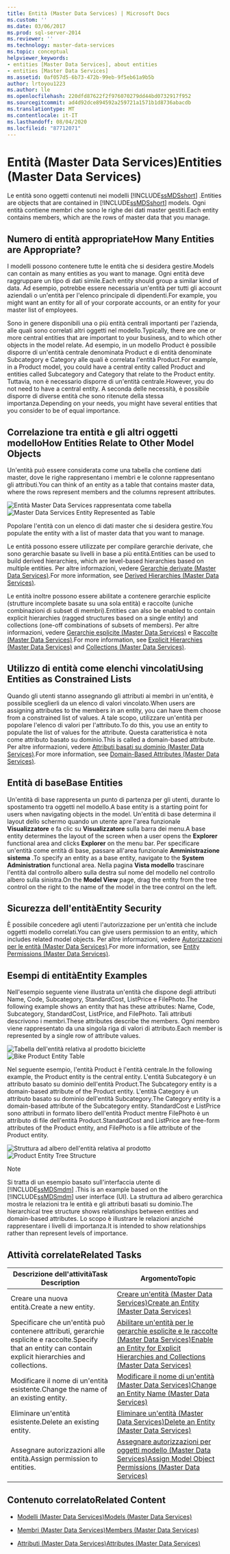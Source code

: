 ```yaml
---
title: Entità (Master Data Services) | Microsoft Docs
ms.custom: ''
ms.date: 03/06/2017
ms.prod: sql-server-2014
ms.reviewer: ''
ms.technology: master-data-services
ms.topic: conceptual
helpviewer_keywords:
- entities [Master Data Services], about entities
- entities [Master Data Services]
ms.assetid: 0af057d5-6b73-472b-99eb-9f5eb61a9b5b
author: lrtoyou1223
ms.author: lle
ms.openlocfilehash: 220dfd87622f2f976070279dd44bd0732917f952
ms.sourcegitcommit: ad4d92dce894592a259721a1571b1d8736abacdb
ms.translationtype: MT
ms.contentlocale: it-IT
ms.lasthandoff: 08/04/2020
ms.locfileid: "87712071"
---
```

# <a name="entities-master-data-services"></a><span data-ttu-id="d5233-102">Entità (Master Data Services)</span><span class="sxs-lookup"><span data-stu-id="d5233-102">Entities (Master Data Services)</span></span>
  <span data-ttu-id="d5233-103">Le entità sono oggetti contenuti nei modelli [!INCLUDE[ssMDSshort](../includes/ssmdsshort-md.md)] .</span><span class="sxs-lookup"><span data-stu-id="d5233-103">Entities are objects that are contained in [!INCLUDE[ssMDSshort](../includes/ssmdsshort-md.md)] models.</span></span> <span data-ttu-id="d5233-104">Ogni entità contiene membri che sono le righe dei dati master gestiti.</span><span class="sxs-lookup"><span data-stu-id="d5233-104">Each entity contains members, which are the rows of master data that you manage.</span></span>  
  
## <a name="how-many-entities-are-appropriate"></a><span data-ttu-id="d5233-105">Numero di entità appropriate</span><span class="sxs-lookup"><span data-stu-id="d5233-105">How Many Entities are Appropriate?</span></span>  
 <span data-ttu-id="d5233-106">I modelli possono contenere tutte le entità che si desidera gestire.</span><span class="sxs-lookup"><span data-stu-id="d5233-106">Models can contain as many entities as you want to manage.</span></span> <span data-ttu-id="d5233-107">Ogni entità deve raggruppare un tipo di dati simile.</span><span class="sxs-lookup"><span data-stu-id="d5233-107">Each entity should group a similar kind of data.</span></span> <span data-ttu-id="d5233-108">Ad esempio, potrebbe essere necessaria un'entità per tutti gli account aziendali o un'entità per l'elenco principale di dipendenti.</span><span class="sxs-lookup"><span data-stu-id="d5233-108">For example, you might want an entity for all of your corporate accounts, or an entity for your master list of employees.</span></span>  
  
 <span data-ttu-id="d5233-109">Sono in genere disponibili una o più entità centrali importanti per l'azienda, alle quali sono correlati altri oggetti nel modello.</span><span class="sxs-lookup"><span data-stu-id="d5233-109">Typically, there are one or more central entities that are important to your business, and to which other objects in the model relate.</span></span> <span data-ttu-id="d5233-110">Ad esempio, in un modello Product è possibile disporre di un'entità centrale denominata Product e di entità denominate Subcategory e Category alle quali è correlata l'entità Product.</span><span class="sxs-lookup"><span data-stu-id="d5233-110">For example, in a Product model, you could have a central entity called Product and entities called Subcategory and Category that relate to the Product entity.</span></span> <span data-ttu-id="d5233-111">Tuttavia, non è necessario disporre di un'entità centrale.</span><span class="sxs-lookup"><span data-stu-id="d5233-111">However, you do not need to have a central entity.</span></span> <span data-ttu-id="d5233-112">A seconda delle necessità, è possibile disporre di diverse entità che sono ritenute della stessa importanza.</span><span class="sxs-lookup"><span data-stu-id="d5233-112">Depending on your needs, you might have several entities that you consider to be of equal importance.</span></span>  
  
## <a name="how-entities-relate-to-other-model-objects"></a><span data-ttu-id="d5233-113">Correlazione tra entità e gli altri oggetti modello</span><span class="sxs-lookup"><span data-stu-id="d5233-113">How Entities Relate to Other Model Objects</span></span>  
 <span data-ttu-id="d5233-114">Un'entità può essere considerata come una tabella che contiene dati master, dove le righe rappresentano i membri e le colonne rappresentano gli attributi.</span><span class="sxs-lookup"><span data-stu-id="d5233-114">You can think of an entity as a table that contains master data, where the rows represent members and the columns represent attributes.</span></span>  
  
 <span data-ttu-id="d5233-115">![Entità Master Data Services rappresentata come tabella](../../2014/master-data-services/media/mds-conc-entity-table.gif "Entità Master Data Services rappresentata come tabella")</span><span class="sxs-lookup"><span data-stu-id="d5233-115">![Master Data Services Entity Represented as Table](../../2014/master-data-services/media/mds-conc-entity-table.gif "Master Data Services Entity Represented as Table")</span></span>  
  
 <span data-ttu-id="d5233-116">Popolare l'entità con un elenco di dati master che si desidera gestire.</span><span class="sxs-lookup"><span data-stu-id="d5233-116">You populate the entity with a list of master data that you want to manage.</span></span>  
  
 <span data-ttu-id="d5233-117">Le entità possono essere utilizzate per compilare gerarchie derivate, che sono gerarchie basate su livelli in base a più entità.</span><span class="sxs-lookup"><span data-stu-id="d5233-117">Entities can be used to build derived hierarchies, which are level-based hierarchies based on multiple entities.</span></span> <span data-ttu-id="d5233-118">Per altre informazioni, vedere [Gerarchie derivate &#40;Master Data Services&#41;](derived-hierarchies-master-data-services.md).</span><span class="sxs-lookup"><span data-stu-id="d5233-118">For more information, see [Derived Hierarchies &#40;Master Data Services&#41;](derived-hierarchies-master-data-services.md).</span></span>  
  
 <span data-ttu-id="d5233-119">Le entità inoltre possono essere abilitate a contenere gerarchie esplicite (strutture incomplete basate su una sola entità) e raccolte (uniche combinazioni di subset di membri).</span><span class="sxs-lookup"><span data-stu-id="d5233-119">Entities can also be enabled to contain explicit hierarchies (ragged structures based on a single entity) and collections (one-off combinations of subsets of members).</span></span> <span data-ttu-id="d5233-120">Per altre informazioni, vedere [Gerarchie esplicite &#40;Master Data Services&#41;](../../2014/master-data-services/explicit-hierarchies-master-data-services.md) e [Raccolte &#40;Master Data Services&#41;](../../2014/master-data-services/collections-master-data-services.md).</span><span class="sxs-lookup"><span data-stu-id="d5233-120">For more information, see [Explicit Hierarchies &#40;Master Data Services&#41;](../../2014/master-data-services/explicit-hierarchies-master-data-services.md) and [Collections &#40;Master Data Services&#41;](../../2014/master-data-services/collections-master-data-services.md).</span></span>  
  
## <a name="using-entities-as-constrained-lists"></a><span data-ttu-id="d5233-121">Utilizzo di entità come elenchi vincolati</span><span class="sxs-lookup"><span data-stu-id="d5233-121">Using Entities as Constrained Lists</span></span>  
 <span data-ttu-id="d5233-122">Quando gli utenti stanno assegnando gli attributi ai membri in un'entità, è possibile sceglierli da un elenco di valori vincolato.</span><span class="sxs-lookup"><span data-stu-id="d5233-122">When users are assigning attributes to the members in an entity, you can have them choose from a constrained list of values.</span></span> <span data-ttu-id="d5233-123">A tale scopo, utilizzare un'entità per popolare l'elenco di valori per l'attributo.</span><span class="sxs-lookup"><span data-stu-id="d5233-123">To do this, you use an entity to populate the list of values for the attribute.</span></span> <span data-ttu-id="d5233-124">Questa caratteristica è nota come attributo basato su dominio.</span><span class="sxs-lookup"><span data-stu-id="d5233-124">This is called a domain-based attribute.</span></span> <span data-ttu-id="d5233-125">Per altre informazioni, vedere [Attributi basati su dominio &#40;Master Data Services&#41;](../../2014/master-data-services/domain-based-attributes-master-data-services.md).</span><span class="sxs-lookup"><span data-stu-id="d5233-125">For more information, see [Domain-Based Attributes &#40;Master Data Services&#41;](../../2014/master-data-services/domain-based-attributes-master-data-services.md).</span></span>  
  
## <a name="base-entities"></a><span data-ttu-id="d5233-126">Entità di base</span><span class="sxs-lookup"><span data-stu-id="d5233-126">Base Entities</span></span>  
 <span data-ttu-id="d5233-127">Un'entità di base rappresenta un punto di partenza per gli utenti, durante lo spostamento tra oggetti nel modello.</span><span class="sxs-lookup"><span data-stu-id="d5233-127">A base entity is a starting point for users when navigating objects in the model.</span></span> <span data-ttu-id="d5233-128">Un'entità di base determina il layout dello schermo quando un utente apre l'area funzionale **Visualizzatore** e fa clic su **Visualizzatore** sulla barra dei menu.</span><span class="sxs-lookup"><span data-stu-id="d5233-128">A base entity determines the layout of the screen when a user opens the **Explorer** functional area and clicks **Explorer** on the menu bar.</span></span> <span data-ttu-id="d5233-129">Per specificare un'entità come entità di base, passare all'area funzionale **Amministrazione sistema** .</span><span class="sxs-lookup"><span data-stu-id="d5233-129">To specify an entity as a base entity, navigate to the **System Administration** functional area.</span></span> <span data-ttu-id="d5233-130">Nella pagina **Vista modello** trascinare l'entità dal controllo albero sulla destra sul nome del modello nel controllo albero sulla sinistra.</span><span class="sxs-lookup"><span data-stu-id="d5233-130">On the **Model View** page, drag the entity from the tree control on the right to the name of the model in the tree control on the left.</span></span>  
  
## <a name="entity-security"></a><span data-ttu-id="d5233-131">Sicurezza dell'entità</span><span class="sxs-lookup"><span data-stu-id="d5233-131">Entity Security</span></span>  
 <span data-ttu-id="d5233-132">È possibile concedere agli utenti l'autorizzazione per un'entità che include oggetti modello correlati.</span><span class="sxs-lookup"><span data-stu-id="d5233-132">You can give users permission to an entity, which includes related model objects.</span></span> <span data-ttu-id="d5233-133">Per altre informazioni, vedere [Autorizzazioni per le entità &#40;Master Data Services&#41;](../../2014/master-data-services/entity-permissions-master-data-services.md).</span><span class="sxs-lookup"><span data-stu-id="d5233-133">For more information, see [Entity Permissions &#40;Master Data Services&#41;](../../2014/master-data-services/entity-permissions-master-data-services.md).</span></span>  
  
## <a name="entity-examples"></a><span data-ttu-id="d5233-134">Esempi di entità</span><span class="sxs-lookup"><span data-stu-id="d5233-134">Entity Examples</span></span>  
 <span data-ttu-id="d5233-135">Nell'esempio seguente viene illustrata un'entità che dispone degli attributi Name, Code, Subcategory, StandardCost, ListPrice e FilePhoto.</span><span class="sxs-lookup"><span data-stu-id="d5233-135">The following example shows an entity that has these attributes: Name, Code, Subcategory, StandardCost, ListPrice, and FilePhoto.</span></span> <span data-ttu-id="d5233-136">Tali attributi descrivono i membri.</span><span class="sxs-lookup"><span data-stu-id="d5233-136">These attributes describe the members.</span></span> <span data-ttu-id="d5233-137">Ogni membro viene rappresentato da una singola riga di valori di attributo.</span><span class="sxs-lookup"><span data-stu-id="d5233-137">Each member is represented by a single row of attribute values.</span></span>  
  
 <span data-ttu-id="d5233-138">![Tabella dell'entità relativa al prodotto biciclette](../../2014/master-data-services/media/mds-conc-entity-table-w-data.gif "Tabella dell'entità relativa al prodotto biciclette")</span><span class="sxs-lookup"><span data-stu-id="d5233-138">![Bike Product Entity Table](../../2014/master-data-services/media/mds-conc-entity-table-w-data.gif "Bike Product Entity Table")</span></span>  
  
 <span data-ttu-id="d5233-139">Nel seguente esempio, l'entità Product è l'entità centrale.</span><span class="sxs-lookup"><span data-stu-id="d5233-139">In the following example, the Product entity is the central entity.</span></span> <span data-ttu-id="d5233-140">L'entità Subcategory è un attributo basato su dominio dell'entità Product.</span><span class="sxs-lookup"><span data-stu-id="d5233-140">The Subcategory entity is a domain-based attribute of the Product entity.</span></span> <span data-ttu-id="d5233-141">L'entità Category è un attributo basato su dominio dell'entità Subcategory.</span><span class="sxs-lookup"><span data-stu-id="d5233-141">The Category entity is a domain-based attribute of the Subcategory entity.</span></span> <span data-ttu-id="d5233-142">StandardCost e ListPrice sono attributi in formato libero dell'entità Product mentre FilePhoto è un attributo di file dell'entità Product.</span><span class="sxs-lookup"><span data-stu-id="d5233-142">StandardCost and ListPrice are free-form attributes of the Product entity, and FilePhoto is a file attribute of the Product entity.</span></span>  
  
 <span data-ttu-id="d5233-143">![Struttura ad albero dell'entità relativa al prodotto](../../2014/master-data-services/media/mds-conc-entity-ui.gif "Struttura ad albero dell'entità relativa al prodotto")</span><span class="sxs-lookup"><span data-stu-id="d5233-143">![Product Entity Tree Structure](../../2014/master-data-services/media/mds-conc-entity-ui.gif "Product Entity Tree Structure")</span></span>  
  
> [!NOTE]  
>  <span data-ttu-id="d5233-144">Si tratta di un esempio basato sull'interfaccia utente di [!INCLUDE[ssMDSmdm](../includes/ssmdsmdm-md.md)] .</span><span class="sxs-lookup"><span data-stu-id="d5233-144">This is an example based on the [!INCLUDE[ssMDSmdm](../includes/ssmdsmdm-md.md)] user interface (UI).</span></span> <span data-ttu-id="d5233-145">La struttura ad albero gerarchica mostra le relazioni tra le entità e gli attributi basati su dominio.</span><span class="sxs-lookup"><span data-stu-id="d5233-145">The hierarchical tree structure shows relationships between entities and domain-based attributes.</span></span> <span data-ttu-id="d5233-146">Lo scopo è illustrare le relazioni anziché rappresentare i livelli di importanza.</span><span class="sxs-lookup"><span data-stu-id="d5233-146">It is intended to show relationships rather than represent levels of importance.</span></span>  
  
## <a name="related-tasks"></a><span data-ttu-id="d5233-147">Attività correlate</span><span class="sxs-lookup"><span data-stu-id="d5233-147">Related Tasks</span></span>  
  
|<span data-ttu-id="d5233-148">Descrizione dell'attività</span><span class="sxs-lookup"><span data-stu-id="d5233-148">Task Description</span></span>|<span data-ttu-id="d5233-149">Argomento</span><span class="sxs-lookup"><span data-stu-id="d5233-149">Topic</span></span>|  
|----------------------|-----------|  
|<span data-ttu-id="d5233-150">Creare una nuova entità.</span><span class="sxs-lookup"><span data-stu-id="d5233-150">Create a new entity.</span></span>|[<span data-ttu-id="d5233-151">Creare un'entità &#40;Master Data Services&#41;</span><span class="sxs-lookup"><span data-stu-id="d5233-151">Create an Entity &#40;Master Data Services&#41;</span></span>](../../2014/master-data-services/create-an-entity-master-data-services.md)|  
|<span data-ttu-id="d5233-152">Specificare che un'entità può contenere attributi, gerarchie esplicite e raccolte.</span><span class="sxs-lookup"><span data-stu-id="d5233-152">Specify that an entity can contain explicit hierarchies and collections.</span></span>|[<span data-ttu-id="d5233-153">Abilitare un'entità per le gerarchie esplicite e le raccolte &#40;Master Data Services&#41;</span><span class="sxs-lookup"><span data-stu-id="d5233-153">Enable an Entity for Explicit Hierarchies and Collections &#40;Master Data Services&#41;</span></span>](../../2014/master-data-services/enable-an-entity-for-explicit-hierarchies-and-collections-master-data-services.md)|  
|<span data-ttu-id="d5233-154">Modificare il nome di un'entità esistente.</span><span class="sxs-lookup"><span data-stu-id="d5233-154">Change the name of an existing entity.</span></span>|[<span data-ttu-id="d5233-155">Modificare il nome di un'entità &#40;Master Data Services&#41;</span><span class="sxs-lookup"><span data-stu-id="d5233-155">Change an Entity Name &#40;Master Data Services&#41;</span></span>](edit-an-entity-master-data-services.md)|  
|<span data-ttu-id="d5233-156">Eliminare un'entità esistente.</span><span class="sxs-lookup"><span data-stu-id="d5233-156">Delete an existing entity.</span></span>|[<span data-ttu-id="d5233-157">Eliminare un'entità &#40;Master Data Services&#41;</span><span class="sxs-lookup"><span data-stu-id="d5233-157">Delete an Entity &#40;Master Data Services&#41;</span></span>](../../2014/master-data-services/delete-an-entity-master-data-services.md)|  
|<span data-ttu-id="d5233-158">Assegnare autorizzazioni alle entità.</span><span class="sxs-lookup"><span data-stu-id="d5233-158">Assign permission to entities.</span></span>|[<span data-ttu-id="d5233-159">Assegnare autorizzazioni per oggetti modello &#40;Master Data Services&#41;</span><span class="sxs-lookup"><span data-stu-id="d5233-159">Assign Model Object Permissions &#40;Master Data Services&#41;</span></span>](../../2014/master-data-services/assign-model-object-permissions-master-data-services.md)|  
  
## <a name="related-content"></a><span data-ttu-id="d5233-160">Contenuto correlato</span><span class="sxs-lookup"><span data-stu-id="d5233-160">Related Content</span></span>  
  
-   [<span data-ttu-id="d5233-161">Modelli &#40;Master Data Services&#41;</span><span class="sxs-lookup"><span data-stu-id="d5233-161">Models &#40;Master Data Services&#41;</span></span>](../../2014/master-data-services/models-master-data-services.md)  
  
-   [<span data-ttu-id="d5233-162">Membri &#40;Master Data Services&#41;</span><span class="sxs-lookup"><span data-stu-id="d5233-162">Members &#40;Master Data Services&#41;</span></span>](../../2014/master-data-services/members-master-data-services.md)  
  
-   [<span data-ttu-id="d5233-163">Attributi &#40;Master Data Services&#41;</span><span class="sxs-lookup"><span data-stu-id="d5233-163">Attributes &#40;Master Data Services&#41;</span></span>](../../2014/master-data-services/attributes-master-data-services.md)  
  
  
